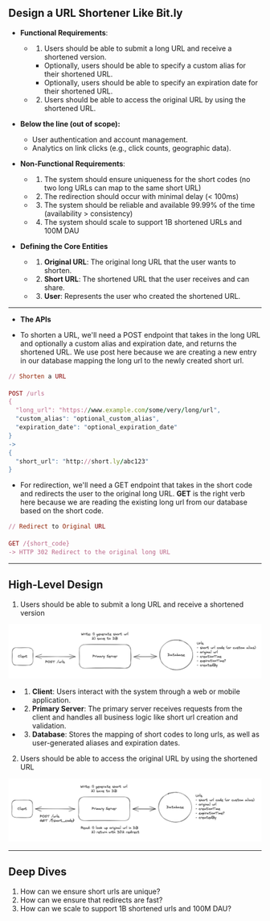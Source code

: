 ## Design a URL Shortener Like Bit.ly

- **Functional Requirements**:
  - 1. Users should be able to submit a long URL and receive a shortened version.
    - Optionally, users should be able to specify a custom alias for their shortened URL.
    - Optionally, users should be able to specify an expiration date for their shortened URL.
  - 2. Users should be able to access the original URL by using the shortened URL.

- **Below the line (out of scope):**
  - User authentication and account management.
  - Analytics on link clicks (e.g., click counts, geographic data).



- **Non-Functional Requirements**:
  - 1. The system should ensure uniqueness for the short codes (no two long URLs can map to the same short URL)
  - 2. The redirection should occur with minimal delay (< 100ms)
  - 3. The system should be reliable and available 99.99% of the time (availability > consistency)
  - 4. ​​The system should scale to support 1B shortened URLs and 100M DAU




- **Defining the Core Entities**
  - 1. **Original URL**: The original long URL that the user wants to shorten.
  - 2. **Short URL**: The shortened URL that the user receives and can share.
  - 3. **User**: Represents the user who created the shortened URL.

---

- **The APIs**

- To shorten a URL, we'll need a POST endpoint that takes in the long URL and optionally a custom alias and expiration date, 
  and returns the shortened URL. We use post here because we are creating a new entry in our database mapping the long url to the newly created short url.


```ruby
// Shorten a URL

POST /urls
{
  "long_url": "https://www.example.com/some/very/long/url",
  "custom_alias": "optional_custom_alias",
  "expiration_date": "optional_expiration_date"
}
->
{
  "short_url": "http://short.ly/abc123"
}
```


- For redirection, we'll need a GET endpoint that takes in the short code and redirects the user to the original long URL. 
  **GET** is the right verb here because we are reading the existing long url from our database based on the short code.


```ruby
// Redirect to Original URL

GET /{short_code}
-> HTTP 302 Redirect to the original long URL
```


---

## High-Level Design

1. Users should be able to submit a long URL and receive a shortened version


![](img/2025-06-13-17-24-30.png)

- 1. **Client**: Users interact with the system through a web or mobile application.
- 2. **Primary Server**: The primary server receives requests from the client and handles all business logic like short url creation and validation.
- 3. **Database**: Stores the mapping of short codes to long urls, as well as user-generated aliases and expiration dates.



2. Users should be able to access the original URL by using the shortened URL

![](img/2025-06-13-17-39-29.png)

---


## Deep Dives

1. How can we ensure short urls are unique?
2. How can we ensure that redirects are fast?
3. How can we scale to support 1B shortened urls and 100M DAU?



